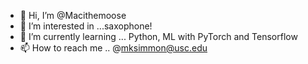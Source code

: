 - 👋 Hi, I’m @Macithemoose
- 👀 I’m interested in ...saxophone!
- 🌱 I’m currently learning ... Python, ML with PyTorch and Tensorflow
- 📫 How to reach me .. @mksimmon@usc.edu

<!---
Macithemoose/Macithemoose is a ✨ special ✨ repository because its `README.md` (this file) appears on your GitHub profile.
You can click the Preview link to take a look at your changes.
--->
